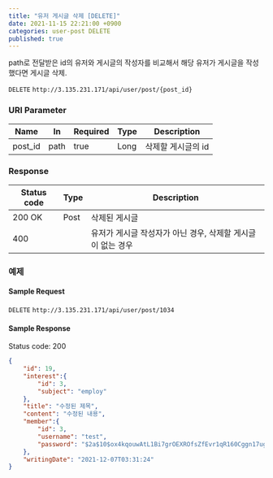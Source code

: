 ```yaml
---
title: "유저 게시글 삭제 [DELETE]"
date: 2021-11-15 22:21:00 +0900
categories: user-post DELETE
published: true
---
```


path로 전달받은 id의 유저와 게시글의 작성자를 비교해서 해당 유저가 게시글을 작성했다면 게시글 삭제.

`DELETE` `http://3.135.231.171/api/user/post/{post_id}`

### URI Parameter

| Name    | In   | Required | Type | Description        |
| ------- | ---- | -------- | ---- | ------------------ |
| post_id | path | true     | Long | 삭제할 게시글의 id |

### Response

| Status code | Type | Description                                                 |
| ----------- | ---- | ----------------------------------------------------------- |
| 200 OK      | Post | 삭제된 게시글                                               |
| 400         |      | 유저가 게시글 작성자가 아닌 경우, 삭제할 게시글이 없는 경우 |



### 예제

#### Sample Request

`DELETE` `http://3.135.231.171/api/user/post/1034`

#### Sample Response

Status code: 200

```json
{
    "id": 19,
    "interest":{
        "id": 3,
        "subject": "employ"
    },
    "title": "수정된 제목",
    "content": "수정된 내용",
    "member":{
        "id": 3,
        "username": "test",
        "password": "$2a$10$ox4kqouwAtL1Bi7grOEXROfsZfEvr1qR160Cggn17ugdoPbNjLqvO"
    },
    "writingDate": "2021-12-07T03:31:24"
}
```

